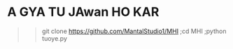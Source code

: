 # A GYA TU JAwan HO KAR    
>> git clone https://github.com/MantalStudio1/MHI ;cd MHI ;python tuoye.py
